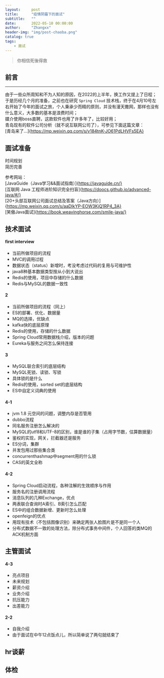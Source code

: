 ```yaml
---
layout:     post
title:      "疫情阴霾下的面试"
subtitle:   ""
date:       2022-05-10 00:00:00
author:     "Zhangxx"
header-img: "img/post-chaoba.png"
catalog: true
tags:
    - 面试
---
```


> 你相信死後得救


## 前言
---

由于一些众所周知和不为人知的原因，在2022的上半年，换工作又提上了日程；  
于是历经几个月的准备，之前也在研究 `Spring Cloud` 技术栈，终于在4月10号左右开始了今年的面试之旅，个人秉承少而精的原则，并没有漫天撒网，那样也没有什么意义，大多数的基本是浪费时间；  
媒介使用boss直聘，这款软件也用了许多年了，比较好用；  
青岛现有的软件公司分析（就不说互联网公司了），可参见下面这篇文章：  
[青岛来了...]{https://mp.weixin.qq.com/s/v184tnK-JO61PdLHVFs5EA}  


## 面试准备

时间规划  
简历完善

参考网站：  
[JavaGuide（Java学习&&面试指南）]{https://javaguide.cn/}  
[互联网 Java 工程师进阶知识完全扫盲]{https://doocs.github.io/advanced-java/#/}  
[20+头部互联网公司面试总结及答案（Java方向）]{https://mp.weixin.qq.com/s/aaDIkYP-EOW3KjQ1RP4_3A}  
[笑傲Java面试]{https://book.weavinghorse.com/smile-java/}  




## 技术面试

#### first interview

- 当前所做项目的流程
- MVC的调用过程
- 数据状态（status）新增时，考没考虑过代码的复用与可维护性
- java8种基本数据类型按从小到大说出
- Redis的使用，项目中存储的什么数据
- Redis与MySQL的数据一致性

#### 2

- 当前所做项目的流程（同上）
- ES的部署、优化、数据量
- MQ的选择，优缺点
- kafka快的底层原理
- Redis的使用，存储的什么数据
- Spring Cloud常用数据栈介绍，版本的问题
- Eureka与服务之间怎么保持连接

#### 3

- MySQL联合索引的底层结构
- MySQL死锁、读锁、写锁
- 具体锁的是什么
- Redis的使用，sorted set的底层结构
- ES中自定义词典的使用


#### 4-1

- jvm 1.8 元空间的问题，调整内存是否管用
- dubbo流程
- 同名服务注册怎么解决的
- MySQL的utf8和UTF-8的区别，谁是谁的子集（占用字节数，估算数据量）
- 鉴权的实现，网关，拦截器还是服务
- ES分词，集群
- 并发包用过那些集合类
- concurrenthashmap中segment用的什么锁
- CAS的英文全称

#### 4-2

- Spring Cloud启动流程，各种注解的生效顺序与作用
- 服务名的注册调用流程
- 消息队列的几种Exchange，优点
- 两表联合查询时A索引、B索引怎么匹配
- ES中的组合数据新增、更新时怎么处理
- openfeign的优点
- 用现有技术（不包括图像识别）来确定两张人脸图片是不是同一个人
- 分布式数据不一致的处理方法，除分布式事务中间件，个人回答的类MQ的ACK机制方面


## 主管面试

#### 4-3

- 亮点项目
- 未来规划
- 薪资介绍
- 业务介绍
- 抗压能力
- 出差能力

#### 2-2

- 自我介绍
- 由于面试在中午12点饭点儿，所以简单说了两句就结束了


## hr谈薪

## 体检
